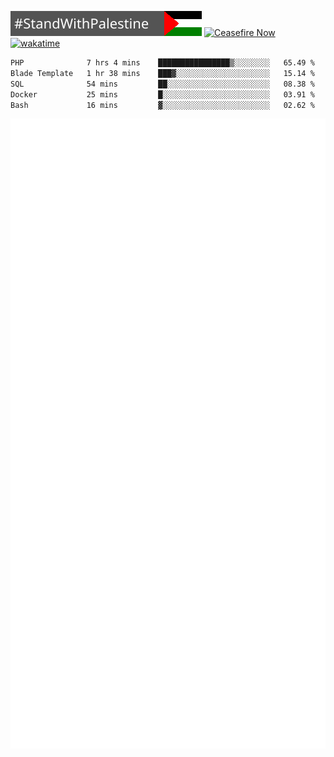 [![github](https://raw.githubusercontent.com/saedyousef/StandWithPalestine/main/badges/flat/StandWithPalestine.svg)](https://github.com/saedyousef/StandWithPalestine)
[![Ceasefire Now](https://badge.techforpalestine.org/default)](https://techforpalestine.org/learn-more)
[![wakatime](https://wakatime.com/badge/user/03bf07e2-4c78-4826-8603-8922f0241061.svg)](https://wakatime.com/@03bf07e2-4c78-4826-8603-8922f0241061)
<!-- [![committers.top badge](https://user-badge.committers.top/jordan_private/saedyousef.svg)](https://user-badge.committers.top/jordan_private/saedyousef) -->

<!-- ![Profile Views](https://visitor-badge.glitch.me/badge?page_id=saedyousef.saedyousef&left_color=grey&right_color=blue&left_text=👀+Profile+Views) -->



<!-- <img src="https://github-readme-stats.vercel.app/api?username=saedyousef&show_icons=true&count_private=true" width="100%" /> --> 

<!--START_SECTION:waka-->

```txt
PHP              7 hrs 4 mins    ████████████████▒░░░░░░░░   65.49 %
Blade Template   1 hr 38 mins    ███▓░░░░░░░░░░░░░░░░░░░░░   15.14 %
SQL              54 mins         ██░░░░░░░░░░░░░░░░░░░░░░░   08.38 %
Docker           25 mins         █░░░░░░░░░░░░░░░░░░░░░░░░   03.91 %
Bash             16 mins         ▓░░░░░░░░░░░░░░░░░░░░░░░░   02.62 %
```

<!--END_SECTION:waka-->
    
<!-- ![github contribution grid snake animation](https://raw.githubusercontent.com/saedyousef/saedyousef/output/github-contribution-grid-snake.svg) -->


![Metrics](./github-metrics.svg)
